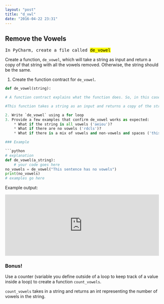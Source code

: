 ```yaml
---
layout: "post"
title: "d_vwl"
date: "2016-04-22 23:31"
---
```


## Remove the Vowels

<span class="mega-octicon octicon-file-code"></span>
<kbd>In PyCharm, create a file called <mark>de_vowel</mark></kbd>

Create a function, `de_vowel`, which will take a string as input and return a copy of that string with all the vowels removed. Otherwise, the string should be the same.

1. Create the function contract for `de_vowel`.

```python
def de_vowel(string):

# A function contract explains what the function does. So, in this case, yours might look like:

#This function takes a string as an input and returns a copy of the string with the vowels removed.

2. Write `de_vowel` using a for loop
3. Provide a few examples that confirm de_vowel works as expected:
	* What if the string is all vowels ('aeiou')?
	* What if there are no vowels ('rdcls')?
	* What if there is a mix of vowels and non-vowels and spaces ('this is silly')?

### Example

```python
# explanation
def de_vowel(a_string):
	# your code goes here
no_vowels = de_vowel("This sentence has no vowels")
print(no_vowels)
# examples go here
```

Example output:

<iframe src="https://trinket.io/embed/python/5238cab7c2?outputOnly=true&runOption=run&start=result" width="100%" height="200" frameborder="0" marginwidth="0" marginheight="0" allowfullscreen></iframe>

### Bonus!
Use a counter (variable you define outside of a loop to keep track of a value inside a loop) to create a function `count_vowels`.

`count_vowels` takes in a string and returns an int representing the number of vowels in the string.
